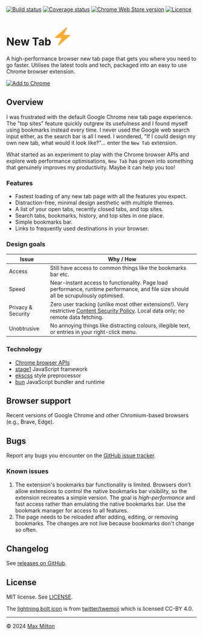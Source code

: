 [![Build status](https://img.shields.io/github/actions/workflow/status/maxmilton/new-tab/ci.yml?branch=master)](https://github.com/maxmilton/new-tab/actions)
[![Coverage status](https://img.shields.io/codeclimate/coverage/maxmilton/new-tab)](https://codeclimate.com/github/maxmilton/new-tab)
[![Chrome Web Store version](https://img.shields.io/chrome-web-store/v/cpcibnbdmpmcmnkhoiilpnlaepkepknb.svg)](https://chrome.google.com/webstore/detail/new-tab/cpcibnbdmpmcmnkhoiilpnlaepkepknb)
[![Licence](https://img.shields.io/github/license/maxmilton/new-tab.svg)](https://github.com/maxmilton/new-tab/blob/master/LICENSE)

# New Tab ![](./static/icon48.png)

A high-performance browser new tab page that gets you where you need to go faster. Utilises the latest tools and tech, packaged into an easy to use Chrome browser extension.

[![Add to Chrome](https://developer.chrome.com/static/docs/webstore/branding/image/UV4C4ybeBTsZt43U4xis.png)](https://chrome.google.com/webstore/detail/new-tab/cpcibnbdmpmcmnkhoiilpnlaepkepknb)

## Overview

I was frustrated with the default Google Chrome new tab page experience. The "top sites" feature quickly outgrew its usefulness and I found myself using bookmarks instead every time. I never used the Google web search input either, as the search bar is all I need. I wondered, "If I could design my own new tab, what would it look like?"... enter the `New Tab` extension.

What started as an experiment to play with the Chrome browser APIs and explore web performance optimisations, `New Tab` has grown into something that genuinely improves my productivity. Maybe it can help you too!

### Features

- Fastest loading of any new tab page with all the features you expect.
- Distraction-free, minimal design aesthetic with multiple themes.
- A list of your open tabs, recently closed tabs, and top sites.
- Search tabs, bookmarks, history, and top sites in one place.
- Simple bookmarks bar.
- Links to frequently used destinations in your browser.

### Design goals

<!-- prettier-ignore -->
| Issue | Why / How |
| --- | --- |
| Access | Still have access to common things like the bookmarks bar etc. |
| Speed | Near-instant access to functionality. Page load performance, runtime performance, and file size should all be scrupulously optimised. |
| Privacy & Security | Zero user tracking (unlike most other extensions!). Very restrictive [Content Security Policy](https://developer.mozilla.org/en-US/docs/Web/HTTP/CSP). Local data only; no remote data fetching. |
| Unobtrusive | No annoying things like distracting colours, illegible text, or entries in your right-click menu. |

### Technology

- [Chrome browser APIs](https://developer.chrome.com/docs/extensions/reference/)
- [stage1](https://github.com/maxmilton/stage1) JavaScript framework
- [ekscss](https://github.com/maxmilton/ekscss) style preprocessor
- [bun](https://github.com/oven-sh/bun) JavaScript bundler and runtime

## Browser support

Recent versions of Google Chrome and other Chromium-based browsers (e.g., Brave, Edge).

## Bugs

Report any bugs you encounter on the [GitHub issue tracker](https://github.com/maxmilton/new-tab/issues).

### Known issues

1. The extension's bookmarks bar functionality is limited. Browsers don't allow extensions to control the native bookmarks bar visibility, so the extension recreates a simple version. The goal is _high-performance_ and fast access rather than emulating the native bookmarks bar. Use the bookmark manager for access to all features.
1. The page needs to be reloaded after adding, editing, or removing bookmarks. The changes are not live because bookmarks don't change so often.

## Changelog

See [releases on GitHub](https://github.com/maxmilton/new-tab/releases).

## License

MIT license. See [LICENSE](https://github.com/maxmilton/new-tab/blob/master/LICENSE).

The [lightning bolt icon](https://github.com/twitter/twemoji/blob/master/assets/svg/26a1.svg) is from [twitter/twemoji](https://github.com/twitter/twemoji) which is licensed CC-BY 4.0.

---

© 2024 [Max Milton](https://maxmilton.com)
